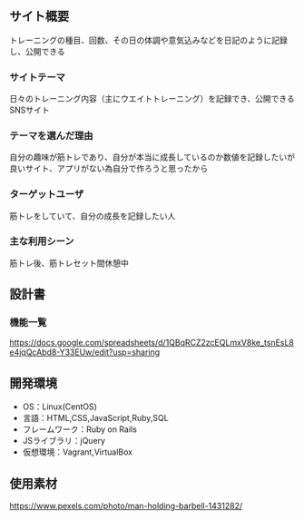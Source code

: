 # <MUSCLE DIARY>

## サイト概要
トレーニングの種目、回数、その日の体調や意気込みなどを日記のように記録し、公開できる

### サイトテーマ
日々のトレーニング内容（主にウエイトトレーニング）を記録でき、公開できるSNSサイト

### テーマを選んだ理由
自分の趣味が筋トレであり、自分が本当に成長しているのか数値を記録したいが良いサイト、アプリがない為自分で作ろうと思ったから

### ターゲットユーザ
筋トレをしていて、自分の成長を記録したい人

### 主な利用シーン
筋トレ後、筋トレセット間休憩中

## 設計書

### 機能一覧
https://docs.google.com/spreadsheets/d/1QBqRCZ2zcEQLmxV8ke_tsnEsL8e4jqQcAbd8-Y33EUw/edit?usp=sharing
## 開発環境
- OS：Linux(CentOS)
- 言語：HTML,CSS,JavaScript,Ruby,SQL
- フレームワーク：Ruby on Rails
- JSライブラリ：jQuery
- 仮想環境：Vagrant,VirtualBox

## 使用素材
https://www.pexels.com/photo/man-holding-barbell-1431282/
